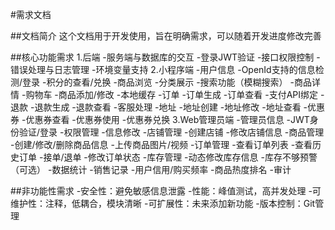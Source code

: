 #需求文档

##文档简介
    这个文档用于开发使用，旨在明确需求，可以随着开发进度修改完善

##核心功能需求
1.后端
    -服务端与数据库的交互
    -登录JWT验证
    -接口权限控制
    -错误处理与日志管理
    -环境变量支持
2.小程序端
    -用户信息
        -OpenId支持的信息检测/登录
        -积分的查看/兑换
    -商品浏览
        -分类展示
        -搜索功能（模糊搜索）
        -商品详情
    -购物车
        -商品添加/修改
        -本地缓存
    -订单
        -订单生成
        -订单查看
        -支付API绑定
    -退款
        -退款生成
        -退款查看
        -客服处理
    -地址
        -地址创建
        -地址修改
        -地址查看
    -优惠券
        -优惠券查看
        -优惠券使用
        -优惠券兑换
3.Web管理员端
    -管理员信息
        -JWT身份验证/登录
        -权限管理
        -信息修改
    -店铺管理
        -创建店铺
        -修改店铺信息
    -商品管理
        -创建/修改/删除商品信息
        -上传商品图片/视频
    -订单管理
        -查看订单列表
        -查看历史订单
        -接单/退单
        -修改订单状态
    -库存管理
        -动态修改库存信息
        -库存不够预警（可选）
    -数据统计
        -销售记录
        -用户信用/购买频率
        -商品热度排名
        -审计

##非功能性需求
    -安全性：避免敏感信息泄露
    -性能：峰值测试，高并发处理
    -可维护性：注释，低耦合，模块清晰
    -可扩展性：未来添加新功能
    -版本控制：Git管理